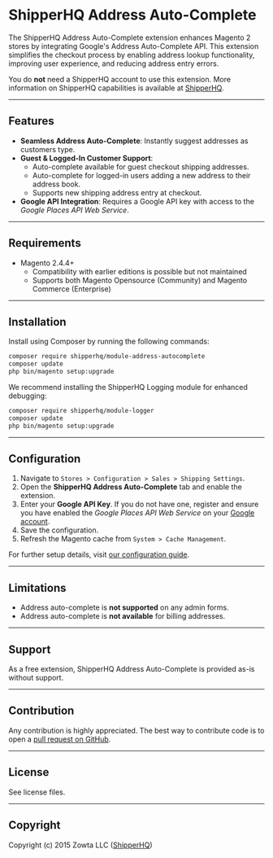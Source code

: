 # ShipperHQ Address Auto-Complete

The ShipperHQ Address Auto-Complete extension enhances Magento 2 stores by integrating Google's Address Auto-Complete API. This extension simplifies the checkout process by enabling address lookup functionality, improving user experience, and reducing address entry errors.

You do **not** need a ShipperHQ account to use this extension. More information on ShipperHQ capabilities is available at [ShipperHQ](https://shipperhq.com/magento2).

---

## Features

- **Seamless Address Auto-Complete**: Instantly suggest addresses as customers type.
- **Guest & Logged-In Customer Support**:
    - Auto-complete available for guest checkout shipping addresses.
    - Auto-complete for logged-in users adding a new address to their address book.
    - Supports new shipping address entry at checkout.
- **Google API Integration**: Requires a Google API key with access to the *Google Places API Web Service*.

---

## Requirements

- Magento 2.4.4+
    - Compatibility with earlier editions is possible but not maintained
    - Supports both Magento Opensource (Community) and Magento Commerce (Enterprise)

---

## Installation

Install using Composer by running the following commands:

```bash
composer require shipperhq/module-address-autocomplete
composer update
php bin/magento setup:upgrade
```

We recommend installing the ShipperHQ Logging module for enhanced debugging:

```bash
composer require shipperhq/module-logger
composer update
php bin/magento setup:upgrade
```

---

## Configuration

1. Navigate to `Stores > Configuration > Sales > Shipping Settings`.
2. Open the **ShipperHQ Address Auto-Complete** tab and enable the extension.
3. Enter your **Google API Key**. If you do not have one, register and ensure you have enabled the *Google Places API Web Service* on your [Google account](https://developers.google.com/maps/documentation/places/web-service/get-api-key).
4. Save the configuration.
5. Refresh the Magento cache from `System > Cache Management`.

For further setup details, visit [our configuration guide](http://docs.shipperhq.com/configure-shipperhq-address-autocomplete/).

---

## Limitations

- Address auto-complete is **not supported** on any admin forms.
- Address auto-complete is **not available** for billing addresses.

---

## Support

As a free extension, ShipperHQ Address Auto-Complete is provided as-is without support.

---

## Contribution

Any contribution is highly appreciated. The best way to contribute code is to open a [pull request on GitHub](https://help.github.com/articles/using-pull-requests).

---

## License

See license files.

---

## Copyright

Copyright (c) 2015 Zowta LLC ([ShipperHQ](http://www.ShipperHQ.com))
